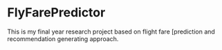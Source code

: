 # FlyFarePredictor
This is my final year research project based on flight fare [prediction and recommendation generating approach. 
